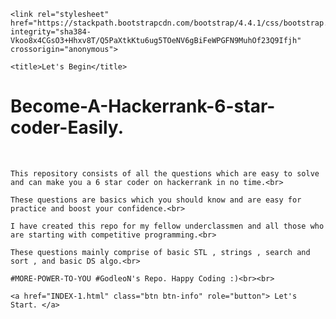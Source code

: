 <html>


  <head>
    <meta charset="utf-8">
    <meta name="viewport" content="width=device-width, initial-scale=1, shrink-to-fit=no">

    <link rel="stylesheet" href="https://stackpath.bootstrapcdn.com/bootstrap/4.4.1/css/bootstrap.min.css" integrity="sha384-Vkoo8x4CGsO3+Hhxv8T/Q5PaXtkKtu6ug5TOeNV6gBiFeWPGFN9MuhOf23Q9Ifjh" crossorigin="anonymous">

    <title>Let's Begin</title>
  </head>

  <body>
    <h1 class="display-3">Become-A-Hackerrank-6-star-coder-Easily.</h1>
    <br>
  <p class="lead">

    This repository consists of all the questions which are easy to solve and can make you a 6 star coder on hackerrank in no time.<br>

    These questions are basics which you should know and are easy for practice and boost your confidence.<br>

    I have created this repo for my fellow underclassmen and all those who are starting with competitive programming.<br>

    These questions mainly comprise of basic STL , strings , search and sort , and basic DS algo.<br>

    #MORE-POWER-TO-YOU #GodleoN's Repo. Happy Coding :)<br><br>
 
    <a href="INDEX-1.html" class="btn btn-info" role="button"> Let's Start. </a>

  </p>  

  </body>

</html>
